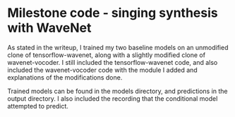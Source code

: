 # Milestone code - singing synthesis with WaveNet

As stated in the writeup, I trained my two baseline models on an unmodified clone of tensorflow-wavenet, along with a slightly modified clone of wavenet-vocoder. I still included the tensorflow-wavenet code, and also included the wavenet-vocoder code with the module I added and explanations of the modifications done.

Trained models can be found in the models directory, and predictions in the output directory. I also included the recording that the conditional model attempted to predict.
